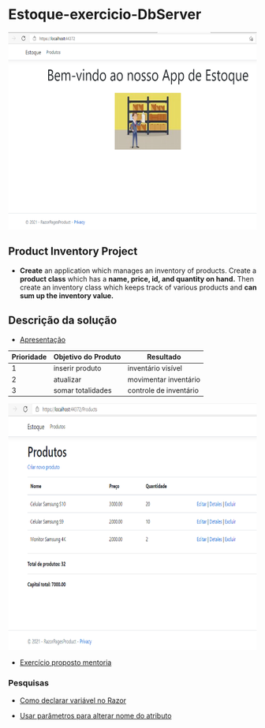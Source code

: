 # Estoque-exercicio-DbServer

 <img src="/wwwroot/img/home.png" width="700" height="400">

## Product Inventory Project 
  - **Create** an application which manages an inventory of products. Create a **product class** which has a **name, price, id, and quantity on hand.** Then create an inventory class which keeps track of various products and **can sum up the inventory value.**
  
  ## Descrição da solução

 * [Apresentação](https://gracetorresleite.github.io/Estoque-exercicio-DbServer/Pages/Products/Index.cshtml)
 
| Prioridade |Objetivo do Produto | Resultado               |
|------------|--------------------|-------------------------|
|     1      |inserir produto     |inventário visível       |
|     2      |atualizar           |movimentar inventário    |
|     3      |somar totalidades   |controle de inventário   |

  
 <img src="/wwwroot/img/page_product.png" width="750" height="500">
  
  * [Exercício proposto mentoria](https://docs.google.com/document/d/1m3bfr1bRYzvWzAEKWbXHCAaMlIa6uc7_/edit)
  
  ### Pesquisas
  
   * [Como declarar variável no Razor](https://stackoverflow.com/questions/6601715/how-to-declare-a-local-variable-in-razor)
   
   * [Usar parâmetros para alterar nome do atributo](https://khalidabuhakmeh.com/simplify-displayname-calls-in-razor)

  
  
